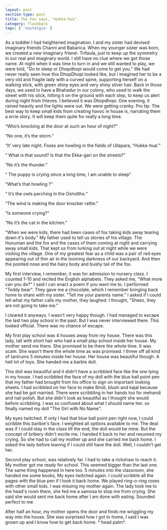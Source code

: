 ```yaml
---
layout: post
section-type: post
title: The Fox says, "Hukka-hua".
category: flashback
tags: [ 'nostalgia' ]
---
```


As a toddler I had heightened imagination. I and my sister had devised imaginary friends Channi and Babarica. When my younger sister was born, we created a new imaginary friend- Trifaula, just to keep up the symmetry in our real and imaginary world. I still have no clue where we got those name. At night when it was time to turn in and we still wanted to play, we were told, "Go to sleep or Dhopdhopi would come to get you." We had never really seen how this DhopDhopi looked like, but I imagined her to be a very old and fragile lady with a curved spine, supporting herself on a walking stick, with green shiny eyes and very shiny silver hair. Back in those days, we used to have a Bhahadur in our colony, who used to walk the street with his stick, hitting it on the ground with each step, to keep us alert during night from thieves. I believed it was Dhopdhopi. One evening, it rained heavily and the lights were out. We were getting cranky. Pro tip: The best way to keep small kids from creating havoc in house is, narrating them a errie story. It will  keep them quite for really a long time.

“Who’s knocking at the door at such an hour of night?”

“No one, it’s the storm.”

“It’ very late night. Foxes are howling in the fields of Ullapara, “Hukka-hua’.”

“ What is that sound? Is that the Ekka-gari on the streets?”

“No it’s the thunder.”

“ The puppy is crying since a long time, I am unable to sleep”

“What’s that howling ?”

“ It’s the owls perching in the  Oshottho.”

“The wind is making the door knocker rattle.”

“Is someone crying?”

“No it’s the cat in the kitchen.”

"When we were kids, there had been cases of fox taking kids away tearing down it's body." My father used to tell us stories of his village. The Hunuman and the fox and the cases of them coming at night and carrying away small kids. That kept us from lurking out at night while we were visiting the village. One of my greatest fear as a child was a pair of red eyes appearing out of thin air in the looming darkness of our backyard. And then the pointed nose and the hairy body and bushy tail of the fox.

My first interview, I remember, it was for admission to nursery class. I counted 1-10 and recited the English alphabets. They asked me, "What more can you do?" I said I can enact a poem if you want me to. I performed "Teddy bear". They gave me a chocolate, which I remember bringing back home to share with my sister. "Tell me your parents name." I asked if I could tell what my father calls my mother, they laughed. I thought, "Sheez, they are not going to take me."

I cleared it anyways. I wasn't very happy though. I had managed to escape the last two play school in the past. But I was never interviewed there. This looked official. There was no chance of escape.

My first play school was 4 houses away from my house. There was this lady, tall with short hair who had a small play school inside her house. My mother send me there. She promised to be there the whole time. It was scam. She wasn't there the whole time as was promised. I threw off all kind of tantrums 5 minutes inside her house. Her house was beautiful though. A hell lot of toys. She handed me a barbie doll.

This doll was beautiful and it didn't have a scribbled face like the one lying in my house. I had scribbled the face of my doll with the blue ball point pen that my father had brought from his office to sign on important looking sheets. I had scribbled on her face to make Bindi, blush and kajal because she had be got married. There were scribbling in her hands too for mehandi and nail polish. But she didn't look as beautiful as I thought she would before scribbling. I was so confused about what I should name her. so finally named my doll "The Girl with No Name".

My eyes twitched. If only I had that blue ball point pen right now, I could scribble this baribie's face. I weighted all options available to me. The deal was if I could stay in the class till the end, the doll would be mine. But the concept of bribery didn't excite me. I handed it back to her and resumed my crying. So she had to call my mother up and she carried me back home. I asked the lady before leaving if I could still have the doll. Well, I couldn't get her.

Second play school, was relatively far. I had to take a rickshaw to reach it. My mother got me ready for school. This seemed bigger than the last one. The same thing happened in here too. 5 minutes into the classroom, she handed me some books, My eyes twitched again. I could scribble all the pages with the blue pen if I took it back home. We played ring-o-ring roses with other small kids. I was missing my mother again. The lady took me to the head's room there, she fed me a samosa to stop me from crying. She said she would sent me back home after I am done with eating. Sounded perfect to me. 


After half an hour, my mother opens the door and finds me wriggling my way into the house. She was surprised how I got to home, I said I was grown up and I know how to get back home. * head palm*.
